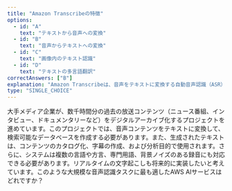 ```yaml
---
title: "Amazon Transcribeの特徴"
options:
  - id: "A"
    text: "テキストから音声への変換"
  - id: "B"
    text: "音声からテキストへの変換"
  - id: "C"
    text: "画像内のテキスト認識"
  - id: "D"
    text: "テキストの多言語翻訳"
correctAnswers: ["B"]
explanation: "Amazon Transcribeは、音声をテキストに変換する自動音声認識（ASR）サービスです。音声ファイルや音声ストリームをテキストに変換し、音声コンテンツを検索可能にしたり、字幕を生成したりすることができます。テキストから音声への変換はAmazon Polly、画像内のテキスト認識はAmazon Textract、テキストの多言語翻訳はAmazon Translateの機能です。"
type: "SINGLE_CHOICE"
---
```


大手メディア企業が、数千時間分の過去の放送コンテンツ（ニュース番組、インタビュー、ドキュメンタリーなど）をデジタルアーカイブ化するプロジェクトを進めています。このプロジェクトでは、音声コンテンツをテキストに変換して、検索可能なデータベースを作成する必要があります。また、生成されたテキストは、コンテンツのカタログ化、字幕の作成、および分析目的で使用されます。さらに、システムは複数の言語や方言、専門用語、背景ノイズのある録音にも対応できる必要があります。リアルタイムの文字起こしも将来的に実装したいと考えています。このような大規模な音声認識タスクに最も適したAWS AIサービスはどれですか？